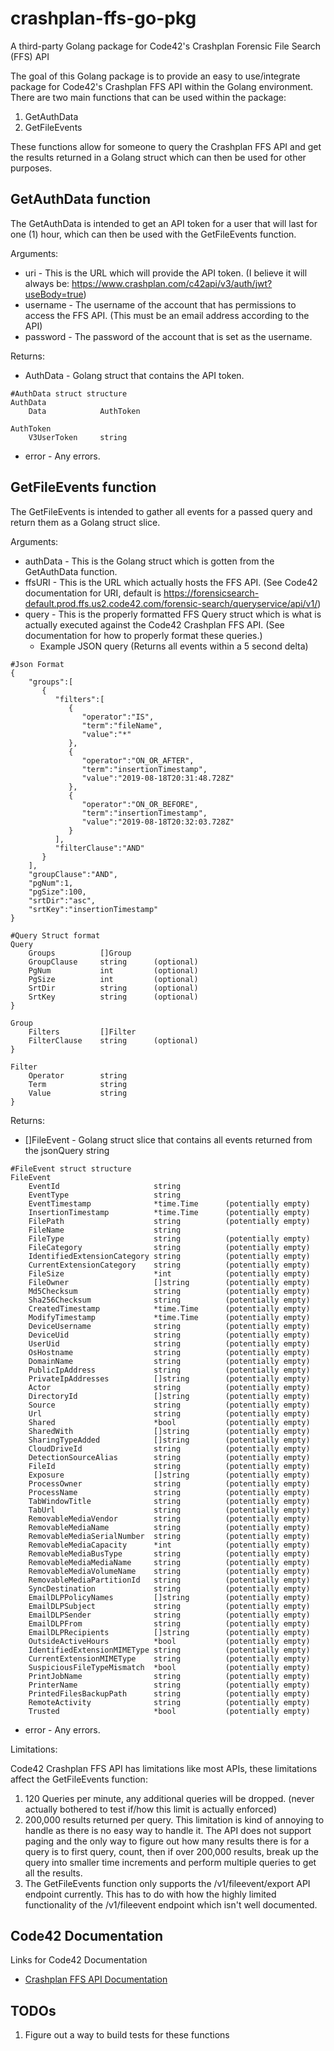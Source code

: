 # crashplan-ffs-go-pkg
A third-party Golang package for Code42's Crashplan Forensic File Search (FFS) API

The goal of this Golang package is to provide an easy to use/integrate package for Code42's Crashplan FFS API within the Golang environment. There are two main functions that can be used within the package:

1. GetAuthData
2. GetFileEvents

These functions allow for someone to query the Crashplan FFS API and get the results returned in a Golang struct which can then be used for other purposes.

## GetAuthData function
The GetAuthData is intended to get an API token for a user that will last for one (1) hour, which can then be used with the GetFileEvents function.

Arguments:
- uri - This is the URL which will provide the API token. (I believe it will always be: https://www.crashplan.com/c42api/v3/auth/jwt?useBody=true)
- username -  The username of the account that has permissions to access the FFS API. (This must be an email address according to the API)
- password -  The password of the account that is set as the username.

Returns:
- AuthData - Golang struct that contains the API token.
```
#AuthData struct structure
AuthData
    Data            AuthToken

AuthToken
    V3UserToken     string
```
- error - Any errors.

## GetFileEvents function

The GetFileEvents is intended to gather all events for a passed query and return them as a Golang struct slice.

Arguments:
- authData -  This is the Golang struct which is gotten from the GetAuthData function.
- ffsURI - This is the URL which actually hosts the FFS API. (See Code42 documentation for URI, default is https://forensicsearch-default.prod.ffs.us2.code42.com/forensic-search/queryservice/api/v1/)
- query - This is the properly formatted FFS Query struct which is what is actually executed against the Code42 Crashplan FFS API. (See documentation for how to properly format these queries.)
  - Example JSON query (Returns all events within a 5 second delta)

```
#Json Format
{
    "groups":[
       {
          "filters":[
             {
                "operator":"IS",
                "term":"fileName",
                "value":"*"
             },
             {
                "operator":"ON_OR_AFTER",
                "term":"insertionTimestamp",
                "value":"2019-08-18T20:31:48.728Z"
             },
             {
                "operator":"ON_OR_BEFORE",
                "term":"insertionTimestamp",
                "value":"2019-08-18T20:32:03.728Z"
             }
          ],
          "filterClause":"AND"
       }
    ],
    "groupClause":"AND",
    "pgNum":1,
    "pgSize":100,
    "srtDir":"asc",
    "srtKey":"insertionTimestamp"
}

#Query Struct format
Query
	Groups 		    []Group
	GroupClause     string      (optional)
	PgNum 		    int         (optional)
	PgSize 		    int         (optional)
	SrtDir 		    string      (optional)
	SrtKey 		    string      (optional)
}

Group
	Filters 	    []Filter
    FilterClause 	string      (optional)
}

Filter
	Operator 	    string
	Term 		    string
	Value 		    string
}
  ```
Returns:

- []FileEvent - Golang struct slice that contains all events returned from the jsonQuery string

```
#FileEvent struct structure
FileEvent
    EventId                     string
    EventType                   string
    EventTimestamp              *time.Time      (potentially empty)
    InsertionTimestamp          *time.Time      (potentially empty)
    FilePath                    string          (potentially empty)
    FileName                    string
    FileType                    string          (potentially empty)
    FileCategory                string          (potentially empty)
    IdentifiedExtensionCategory string          (potentially empty)
    CurrentExtensionCategory    string          (potentially empty)
    FileSize                    *int            (potentially empty)
    FileOwner                   []string        (potentially empty)
    Md5Checksum                 string	        (potentially empty)
    Sha256Checksum              string	        (potentially empty)
    CreatedTimestamp            *time.Time      (potentially empty)
    ModifyTimestamp             *time.Time      (potentially empty)
    DeviceUsername              string          (potentially empty)
    DeviceUid                   string          (potentially empty)
    UserUid                     string          (potentially empty)
    OsHostname                  string          (potentially empty)
    DomainName                  string          (potentially empty)
    PublicIpAddress             string	        (potentially empty)
    PrivateIpAddresses          []string        (potentially empty)
    Actor                       string	        (potentially empty)
    DirectoryId                 []string        (potentially empty)
    Source                      string          (potentially empty)
    Url                         string	        (potentially empty)
    Shared                      *bool	        (potentially empty)
    SharedWith                  []string        (potentially empty)
    SharingTypeAdded            []string        (potentially empty)
    CloudDriveId                string	        (potentially empty)
    DetectionSourceAlias        string	        (potentially empty)
    FileId                      string	        (potentially empty)
    Exposure                    []string        (potentially empty)
    ProcessOwner                string	        (potentially empty)
    ProcessName                 string	        (potentially empty)
    TabWindowTitle              string          (potentially empty)
    TabUrl                      string          (potentially empty)
    RemovableMediaVendor        string	        (potentially empty)
    RemovableMediaName          string	        (potentially empty)
    RemovableMediaSerialNumber  string	        (potentially empty)
    RemovableMediaCapacity      *int            (potentially empty)
    RemovableMediaBusType       string	        (potentially empty)
    RemovableMediaMediaName     string          (potentially empty)
    RemovableMediaVolumeName    string          (potentially empty)
    RemovableMediaPartitionId   string          (potentially empty)
    SyncDestination             string	        (potentially empty)
    EmailDLPPolicyNames         []string        (potentially empty)
    EmailDLPSubject             string          (potentially empty)
    EmailDLPSender              string          (potentially empty)
    EmailDLPFrom                string          (potentially empty)
    EmailDLPRecipients          []string        (potentially empty)
    OutsideActiveHours          *bool           (potentially empty)
    IdentifiedExtensionMIMEType string          (potentially empty)
    CurrentExtensionMIMEType    string          (potentially empty)
    SuspiciousFileTypeMismatch  *bool           (potentially empty)
    PrintJobName                string          (potentially empty)
    PrinterName                 string          (potentially empty)
    PrintedFilesBackupPath      string          (potentially empty)
    RemoteActivity              string          (potentially empty)
    Trusted                     *bool           (potentially empty)
```

- error - Any errors.

Limitations:

Code42 Crashplan FFS API has limitations like most APIs, these limitations affect the GetFileEvents function:

1. 120 Queries per minute, any additional queries will be dropped. (never actually bothered to test if/how this limit is actually enforced)
2. 200,000 results returned per query. This limitation is kind of annoying to handle as there is no easy way to handle it. The API does not support paging and the only way to figure out how many results there is for a query is to first query, count, then if over 200,000 results, break up the query into smaller time increments and perform multiple queries to get all the results.
3. The GetFileEvents function only supports the /v1/fileevent/export API endpoint currently. This has to do with how the highly limited functionality of the /v1/fileevent endpoint which isn't well documented.

## Code42 Documentation

Links for Code42 Documentation

- [Crashplan FFS API Documentation](https://support.code42.com/Administrator/Cloud/Monitoring_and_managing/Forensic_File_Search_API)

## TODOs

1. Figure out a way to build tests for these functions